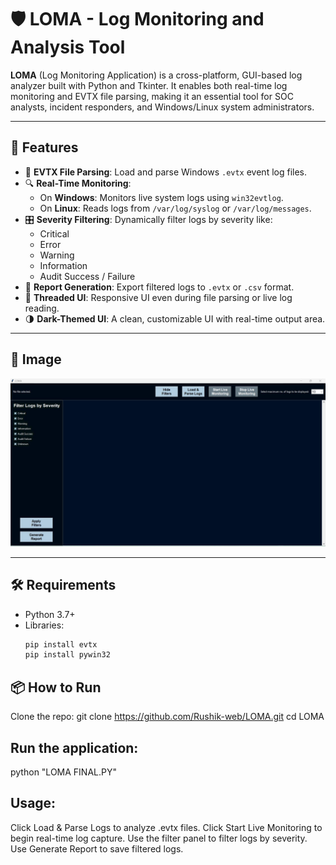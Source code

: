 # 🛡️ LOMA - Log Monitoring and Analysis Tool

**LOMA** (Log Monitoring Application) is a cross-platform, GUI-based log analyzer built with Python and Tkinter. It enables both real-time log monitoring and EVTX file parsing, making it an essential tool for SOC analysts, incident responders, and Windows/Linux system administrators.

---

## 🚀 Features

- 📂 **EVTX File Parsing**: Load and parse Windows `.evtx` event log files.
- 🔍 **Real-Time Monitoring**:
  - On **Windows**: Monitors live system logs using `win32evtlog`.
  - On **Linux**: Reads logs from `/var/log/syslog` or `/var/log/messages`.
- 🎛️ **Severity Filtering**: Dynamically filter logs by severity like:
  - Critical
  - Error
  - Warning
  - Information
  - Audit Success / Failure
- 📑 **Report Generation**: Export filtered logs to `.evtx` or `.csv` format.
- 🧠 **Threaded UI**: Responsive UI even during file parsing or live log reading.
- 🌗 **Dark-Themed UI**: A clean, customizable UI with real-time output area.

---

## 📸 Image


![UI](/LOMA_Image.jpeg)


---

## 🛠️ Requirements

- Python 3.7+
- Libraries:
  ```bash
  pip install evtx
  pip install pywin32

## 📦 How to Run
Clone the repo:
git clone https://github.com/Rushik-web/LOMA.git
cd LOMA

## Run the application:
python "LOMA FINAL.PY"

## Usage:
Click Load & Parse Logs to analyze .evtx files.
Click Start Live Monitoring to begin real-time log capture.
Use the filter panel to filter logs by severity.
Use Generate Report to save filtered logs.


